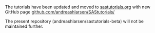 The tutorials have been updated and moved to [sastutorials.org](https://sastutorials.org/) with new GitHub page [github.com/andreashlarsen/SAStutorials/](https://github.com/andreashlarsen/SAStutorials)

The present repository (andreashlarsen/sastutorials-beta) will not be maintained further. 
